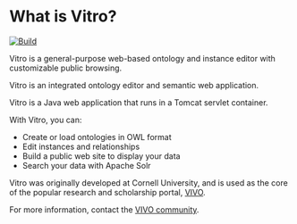 # What is Vitro?

[![Build](https://github.com/vivo-project/Vitro/workflows/Build/badge.svg)](https://github.com/vivo-project/Vitro/actions?query=workflow%3ABuild)

Vitro is a general-purpose web-based ontology and instance editor with customizable public browsing. 

Vitro is an integrated ontology editor and semantic web application.

Vitro is a Java web application that runs in a Tomcat servlet container.

With Vitro, you can:

* Create or load ontologies in OWL format
* Edit instances and relationships
* Build a public web site to display your data
* Search your data with Apache Solr

Vitro was originally developed at Cornell University, and is used as the core of the popular
research and scholarship portal, [VIVO](https://lyrasis.org/vivo/).

For more information, contact the [VIVO community](https://lyrasis.org/vivo/resources/contact/).


